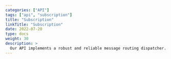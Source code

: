 ```yaml
---
categories: ["API"]
tags: ["api", "subscription"] 
title: "Subscription"
linkTitle: "Subscription"
date: 2022-07-20
type: docs
weight: 30
description: >
  Our API implements a robust and reliable message routing dispatcher.
---
```

